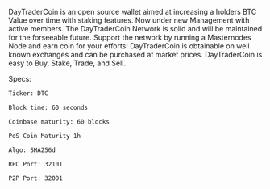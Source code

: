 DayTraderCoin is an open source wallet aimed at increasing a holders BTC Value over time with staking features. Now under new Management with active members. The DayTraderCoin Network is solid and will be maintained for the forseeable future. Support the network by running a Masternodes Node and earn coin for your efforts! DayTraderCoin is obtainable on well known exchanges and can be purchased at market prices. DayTraderCoin is easy to Buy, Stake, Trade, and Sell. 


Specs:
        

	Ticker: DTC

	Block time: 60 seconds

	Coinbase maturity: 60 blocks

	PoS Coin Maturity 1h

	Algo: SHA256d

	RPC Port: 32101

	P2P Port: 32001
